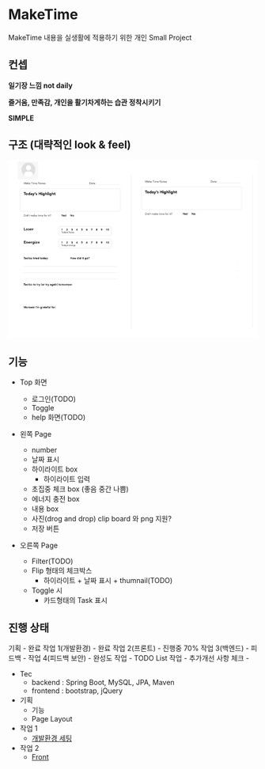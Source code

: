 # MakeTime

MakeTime 내용을 실생활에 적용하기 위한 개인 Small Project

## 컨셉

**일기장 느낌 not daily**  

**즐거움, 만족감, 개인을 활기차게하는 습관 정착시키기**  

**SIMPLE**

## 구조 (대략적인 look & feel)

![Base 골격](https://github.com/bluewow/makeTime/blob/master/assets/layout.png)

## 기능 
- Top 화면
	- 로그인(TODO)
	- Toggle
	- help 화면(TODO)

- 왼쪽 Page
	- number
	- 날짜 표시
	- 하이라이트 box
		- 하이라이트 입력
	- 초집중 체크 box (좋음 중간 나쁨)
	- 에너지 충전 box
	- 내용 box
	- 사진(drog and drop) clip board 와 png 지원?
	- 저장 버튼

- 오른쪽 Page
	- Filter(TODO)
	- Flip 형태의 체크박스
		- 하이라이트 + 날짜 표시 + thumnail(TODO)
	- Toggle 시
	  - 카드형태의 Task 표시


## 진행 상태

기획 - 완료
작업 1(개발환경) - 완료
작업 2(프론트) - 진행중 70%
작업 3(백엔드) -
피드백 -
작업 4(피드백 보안) -
완성도 작업 -
TODO List 작업 -
추가개선 사항 체크 -

- Tec
	- backend : Spring Boot, MySQL, JPA, Maven
	- frontend : bootstrap, jQuery
- 기획
	- 기능
	- Page Layout
- 작업 1 
	- [개발환경 세팅](https://github.com/bluewow/makeTime/blob/master/contents/setting.md.md)
- 작업 2
	- [Front](https://github.com/bluewow/makeTime/blob/master/contents/front.md.md)

<!--stackedit_data:
eyJoaXN0b3J5IjpbLTQ5MjUwMDk2LDQ1MjgzMTk3NSwyNTc5Mj
g0MTMsLTE4MzA3NTg2OTcsLTk2MzExODc1NywtMTczMjE3Nzgy
MCwtNTA3MTAzNTg2LC00ODkxMjgzNiwtMTA4MjIxOTcwMSwtND
U4NTA5MTUzLC02MzUyMDA5NTgsLTE2ODg1NTY1ODQsLTE0NDE1
ODk4MDQsNTIzMDIwNjUzLDE1NzM2MzAwMzgsMTg4Nzc3NjE4MS
wxNDExMzg4MTQ0LC0xMjQ4MDEwOTQ5LDIwODYxNjk2MTJdfQ==

-->